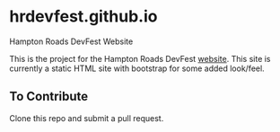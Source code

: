 # hrdevfest.github.io
Hampton Roads DevFest Website

This is the project for the Hampton Roads DevFest [website](http://hrdevfest.org/). This site is currently a static HTML site with bootstrap for some added look/feel.

## To Contribute

Clone this repo and submit a pull request.
